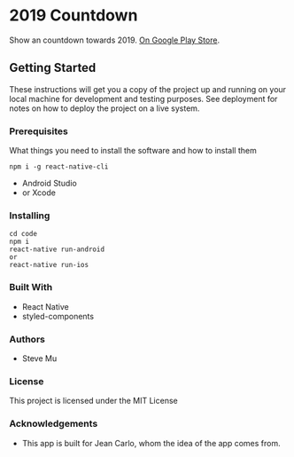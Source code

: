 # 2019 Countdown

Show an countdown towards 2019. [On Google Play Store](https://play.google.com/store/apps/details?id=com.stevemu.countdown).

## Getting Started

These instructions will get you a copy of the project up and running on your local machine for development and testing purposes. See deployment for notes on how to deploy the project on a live system.

### Prerequisites

What things you need to install the software and how to install them

```
npm i -g react-native-cli
```
* Android Studio
* or Xcode

### Installing

```
cd code
npm i
react-native run-android
or
react-native run-ios
```

### Built With

* React Native
* styled-components

### Authors

* Steve Mu

### License

This project is licensed under the MIT License

### Acknowledgements

* This app is built for Jean Carlo, whom the idea of the app comes from.